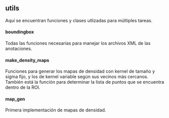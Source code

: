 ## utils

Aquí se encuentran funciones y clases utlizadas para múltiples tareas.

#### boundingbox

Todas las funciones necesarias para manejar los archivos XML de las anotaciones.

#### make_density_maps

Funciones para generar los mapas de densidad con kernel de tamaño y sigma fijo, y los de kernel variable según sus vecinos más cercanos. También está la función para determinar la lista de puntos que se encuentra dentro de la ROI.

#### map_gen

Primera implementación de mapas de densidad.

